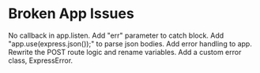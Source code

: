 # Broken App Issues
No callback in app.listen.
Add "err" parameter to catch block.
Add "app.use(express.json());" to parse json bodies.
Add error handling to app.
Rewrite the POST route logic and rename variables.
Add a custom error class, ExpressError.
